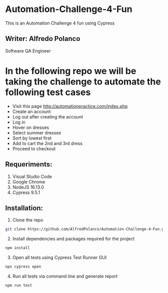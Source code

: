 # Automation-Challenge-4-Fun
This is an Automation Challenge 4 fun using Cypress

## Writer: Alfredo Polanco
Software QA Engineer

# In the following repo we will be taking the challenge to automate the following test cases
- Visit this page http://automationpractice.com/index.php
- Create an account
- Log out after creating the account
- Log in
- Hover on dresses
- Select summer dresses
- Sort by lowest first
- Add to cart the 2nd and 3rd dress
- Proceed to checkout 

## Requeriments:

1. Visual Studio Code 
2. Google Chrome 
3. NodeJS 16.13.0
4. Cypress 9.5.1


## Installation:


1. Clone the repo
```bash
git clone https://github.com/AlfredPolanco/Automation-Challenge-4-Fun.git
```
    
2. Install dependencies and packages required for the project
```bash
npm install
```
3. Open all tests using Cypress Test Runner GUI
```bash
npx cypress open
```

4. Run all tests via command line and generate report
```bash
npm run test
```